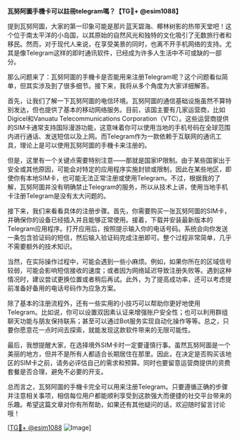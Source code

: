 **瓦努阿圖手機卡可以註冊telegram嗎？【TG💪+ @esim1088】**

提到瓦努阿圖，大家的第一印象可能是那片蓝天碧海、椰林树影的热带天堂吧！这个位于南太平洋的小岛国，以其原始的自然风光和独特的文化吸引了无数旅行者和移民。然而，对于现代人来说，在享受美景的同时，也离不开手机网络的支持。尤其是像Telegram这样的即时通讯软件，已经成为许多人生活中不可或缺的一部分。

那么问题来了：瓦努阿圖的手機卡是否能用来注册Telegram呢？这个问题看似简单，但其实涉及到了很多细节。接下来，我将从多个角度为大家详细解答。

首先，让我们了解一下瓦努阿圖的电信环境。瓦努阿圖的通信基础设施虽然不算特别发达，但也提供了基本的移动网络服务。目前，该国主要有几家运营商，比如Digicel和Vanuatu Telecommunications Corporation（VTC）。这些运营商提供的SIM卡通常支持国际漫游功能，这意味着你可以使用当地的手机号码在全球范围内进行通话、发送短信以及上网。而Telegram作为一款依赖于互联网的通讯工具，理论上是可以使用瓦努阿圖的手機卡来注册的。

但是，这里有一个关键点需要特别注意——那就是国家IP限制。由于某些国家出于安全或其他原因，可能会对特定的应用程序实施封锁或限制，因此在某些地区，即使你有本地SIM卡，也可能无法正常注册或使用Telegram。不过，根据我的了解，瓦努阿圖并没有明确禁止Telegram的服务，所以从技术上讲，使用当地手机卡注册Telegram是没有太大问题的。

接下来，我们来看看具体的注册步骤。首先，你需要购买一张瓦努阿圖的SIM卡，并确保你的设备已经插入并且能够正常使用。接着，下载并安装最新版本的Telegram应用程序。打开应用后，按照提示输入你的电话号码。系统会向你发送一条包含验证码的短信，然后输入验证码完成注册即可。整个过程非常简单，几乎不需要额外的技术知识。

当然，在实际操作过程中，可能会遇到一些小麻烦。例如，如果你所在的区域信号较弱，可能会影响短信接收的速度；或者因为网络延迟导致注册失败等。遇到这种情况时，建议尝试更换位置或者稍后再试。此外，为了提高成功率，还可以考虑提前准备好备用的电话号码作为应急方案。

除了基本的注册流程外，还有一些实用的小技巧可以帮助你更好地使用Telegram。比如说，你可以设置双因素认证来增强账户安全性；也可以利用群组聊天功能与朋友保持联系；甚至可以通过Bot服务实现自动化操作等等。总之，只要你愿意花一点时间去探索，就能发现这款软件带来的无限可能性。

最后，我想提醒大家，在选择境外SIM卡时一定要谨慎行事。虽然瓦努阿圖是一个美丽的地方，但并不是所有人都适合长期居住在那里。因此，在决定是否购买该地区的SIM卡之前，请务必评估自己的需求和预算。同时也要留意运营商提供的资费套餐是否合理，避免不必要的开支。

总而言之，瓦努阿圖的手機卡完全可以用来注册Telegram。只要遵循正确的步骤并注意相关事项，相信每位用户都能顺利享受到这款强大而便捷的社交平台带来的乐趣。希望这篇文章对你有所帮助，如果还有其他疑问的话，欢迎随时留言讨论哦！

[[TG💪+ @esim1088](https://t.me/s/esim1088) ![Image](https://i.postimg.cc/4NQfJmqS/Snipaste-2025-05-13-00-14-12.png)]